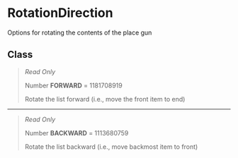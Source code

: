 # RotationDirection
Options for rotating the contents of the place gun

## Class
> *Read Only* 
> 
> Number **FORWARD** = 1181708919
> 
> Rotate the list forward (i.e., move the front item to end)
*** 
> *Read Only* 
> 
> Number **BACKWARD** = 1113680759
> 
> Rotate the list backward (i.e., move backmost item to front)

